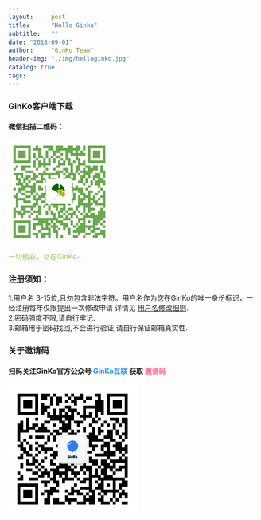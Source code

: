```yaml
---
layout:     post
title:      "Hello Ginko"
subtitle:   ""
date: "2018-09-01"
author:     "GinKo Team"
header-img: "./img/helloginko.jpg"
catalog: true
tags:
---
```

### GinKo客户端下载
#### 微信扫描二维码：
![avatar](/app.png)

   <font color=#99cc66 >一切精彩，尽在GinKo~</font>

### 注册须知：
1.用户名 3-15位,且勿包含非法字符。用户名作为您在GinKo的唯一身份标识，一经注册每年仅限提出一次修改申请 详情见 [用户名修改细则](www.baidu.com).<br>
2.密码强度不限,请自行牢记.<br>
3.邮箱用于密码找回,不会进行验证,请自行保证邮箱真实性.

### 关于邀请码
#### 扫码关注GinKo官方公众号  <font color=#2192f2><b> GinKo互联 </b></font>获取  <font color=#ff699><b>邀请码 </b></font>
![avatar](/ginkocon.png)


